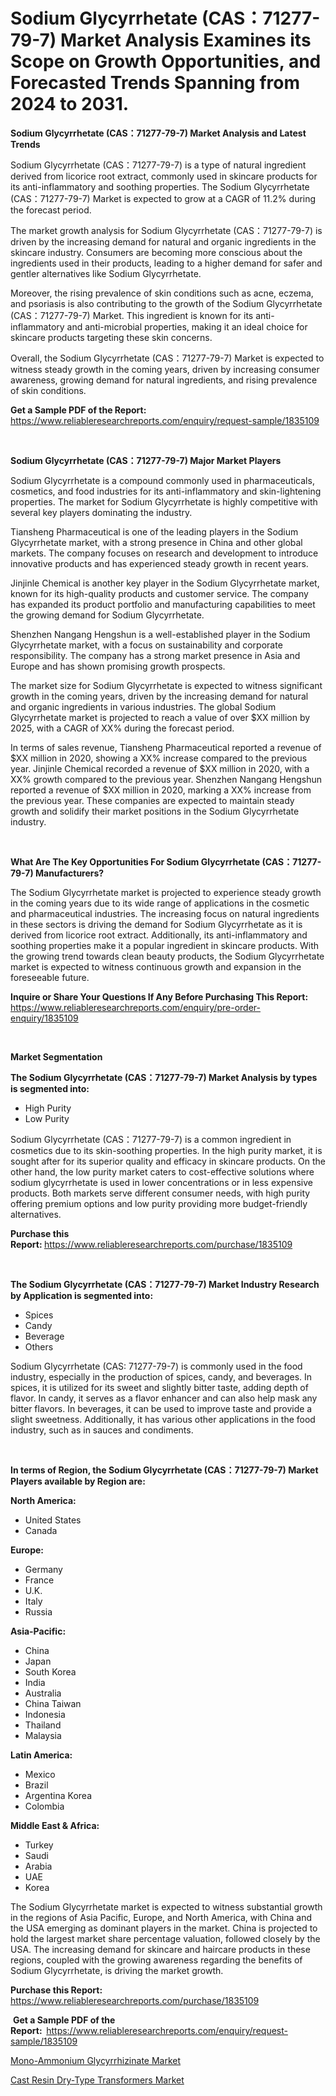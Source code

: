 <p><h1>Sodium Glycyrrhetate (CAS：71277-79-7) Market Analysis Examines its Scope on Growth Opportunities, and Forecasted Trends Spanning from 2024 to 2031.</h1></p><p><strong>Sodium Glycyrrhetate (CAS：71277-79-7) Market Analysis and Latest Trends</strong></p>
<p><p>Sodium Glycyrrhetate (CAS：71277-79-7) is a type of natural ingredient derived from licorice root extract, commonly used in skincare products for its anti-inflammatory and soothing properties. The Sodium Glycyrrhetate (CAS：71277-79-7) Market is expected to grow at a CAGR of 11.2% during the forecast period. </p><p>The market growth analysis for Sodium Glycyrrhetate (CAS：71277-79-7) is driven by the increasing demand for natural and organic ingredients in the skincare industry. Consumers are becoming more conscious about the ingredients used in their products, leading to a higher demand for safer and gentler alternatives like Sodium Glycyrrhetate. </p><p>Moreover, the rising prevalence of skin conditions such as acne, eczema, and psoriasis is also contributing to the growth of the Sodium Glycyrrhetate (CAS：71277-79-7) Market. This ingredient is known for its anti-inflammatory and anti-microbial properties, making it an ideal choice for skincare products targeting these skin concerns.</p><p>Overall, the Sodium Glycyrrhetate (CAS：71277-79-7) Market is expected to witness steady growth in the coming years, driven by increasing consumer awareness, growing demand for natural ingredients, and rising prevalence of skin conditions.</p></p>
<p><strong>Get a Sample PDF of the Report:&nbsp;</strong> <a href="https://www.reliableresearchreports.com/enquiry/request-sample/1835109">https://www.reliableresearchreports.com/enquiry/request-sample/1835109</a></p>
<p>&nbsp;</p>
<p><strong>Sodium Glycyrrhetate (CAS：71277-79-7) Major Market Players</strong></p>
<p><p>Sodium Glycyrrhetate is a compound commonly used in pharmaceuticals, cosmetics, and food industries for its anti-inflammatory and skin-lightening properties. The market for Sodium Glycyrrhetate is highly competitive with several key players dominating the industry.</p><p>Tiansheng Pharmaceutical is one of the leading players in the Sodium Glycyrrhetate market, with a strong presence in China and other global markets. The company focuses on research and development to introduce innovative products and has experienced steady growth in recent years.</p><p>Jinjinle Chemical is another key player in the Sodium Glycyrrhetate market, known for its high-quality products and customer service. The company has expanded its product portfolio and manufacturing capabilities to meet the growing demand for Sodium Glycyrrhetate.</p><p>Shenzhen Nangang Hengshun is a well-established player in the Sodium Glycyrrhetate market, with a focus on sustainability and corporate responsibility. The company has a strong market presence in Asia and Europe and has shown promising growth prospects.</p><p>The market size for Sodium Glycyrrhetate is expected to witness significant growth in the coming years, driven by the increasing demand for natural and organic ingredients in various industries. The global Sodium Glycyrrhetate market is projected to reach a value of over $XX million by 2025, with a CAGR of XX% during the forecast period.</p><p>In terms of sales revenue, Tiansheng Pharmaceutical reported a revenue of $XX million in 2020, showing a XX% increase compared to the previous year. Jinjinle Chemical recorded a revenue of $XX million in 2020, with a XX% growth compared to the previous year. Shenzhen Nangang Hengshun reported a revenue of $XX million in 2020, marking a XX% increase from the previous year. These companies are expected to maintain steady growth and solidify their market positions in the Sodium Glycyrrhetate industry.</p></p>
<p>&nbsp;</p>
<p><strong>What Are The Key Opportunities For Sodium Glycyrrhetate (CAS：71277-79-7) Manufacturers?</strong></p>
<p><p>The Sodium Glycyrrhetate market is projected to experience steady growth in the coming years due to its wide range of applications in the cosmetic and pharmaceutical industries. The increasing focus on natural ingredients in these sectors is driving the demand for Sodium Glycyrrhetate as it is derived from licorice root extract. Additionally, its anti-inflammatory and soothing properties make it a popular ingredient in skincare products. With the growing trend towards clean beauty products, the Sodium Glycyrrhetate market is expected to witness continuous growth and expansion in the foreseeable future.</p></p>
<p><strong>Inquire or Share Your Questions If Any Before Purchasing This Report:</strong> <a href="https://www.reliableresearchreports.com/enquiry/pre-order-enquiry/1835109">https://www.reliableresearchreports.com/enquiry/pre-order-enquiry/1835109</a></p>
<p>&nbsp;</p>
<p><strong>Market Segmentation</strong></p>
<p><strong>The Sodium Glycyrrhetate (CAS：71277-79-7) Market Analysis by types is segmented into:</strong></p>
<p><ul><li>High Purity</li><li>Low Purity</li></ul></p>
<p><p>Sodium Glycyrrhetate (CAS：71277-79-7) is a common ingredient in cosmetics due to its skin-soothing properties. In the high purity market, it is sought after for its superior quality and efficacy in skincare products. On the other hand, the low purity market caters to cost-effective solutions where sodium glycyrrhetate is used in lower concentrations or in less expensive products. Both markets serve different consumer needs, with high purity offering premium options and low purity providing more budget-friendly alternatives.</p></p>
<p><strong>Purchase this Report:&nbsp;</strong><a href="https://www.reliableresearchreports.com/purchase/1835109">https://www.reliableresearchreports.com/purchase/1835109</a></p>
<p>&nbsp;</p>
<p><strong>The Sodium Glycyrrhetate (CAS：71277-79-7) Market Industry Research by Application is segmented into:</strong></p>
<p><ul><li>Spices</li><li>Candy</li><li>Beverage</li><li>Others</li></ul></p>
<p><p>Sodium Glycyrrhetate (CAS: 71277-79-7) is commonly used in the food industry, especially in the production of spices, candy, and beverages. In spices, it is utilized for its sweet and slightly bitter taste, adding depth of flavor. In candy, it serves as a flavor enhancer and can also help mask any bitter flavors. In beverages, it can be used to improve taste and provide a slight sweetness. Additionally, it has various other applications in the food industry, such as in sauces and condiments.</p></p>
<p>&nbsp;</p>
<p><strong>In terms of Region, the Sodium Glycyrrhetate (CAS：71277-79-7) Market Players available by Region are:</strong></p>
<p>
    <p> <strong> North America: </strong>
        <ul>
            <li>United States</li>
            <li>Canada</li>
        </ul>
        </p> 
    <p> <strong> Europe: </strong>
        <ul>
            <li>Germany</li>
            <li>France</li>
            <li>U.K.</li>
            <li>Italy</li>
            <li>Russia</li>
        </ul>
        </p> 
    <p> <strong> Asia-Pacific: </strong>
        <ul>
            <li>China</li>
            <li>Japan</li>
            <li>South Korea</li>
            <li>India</li>
            <li>Australia</li>
            <li>China Taiwan</li>
            <li>Indonesia</li>
            <li>Thailand</li>
            <li>Malaysia</li>
        </ul>
        </p> 
    <p> <strong> Latin America: </strong>
        <ul>
            <li>Mexico</li>
            <li>Brazil</li>
            <li>Argentina Korea</li>
            <li>Colombia</li>
        </ul>
        </p> 
    <p> <strong> Middle East & Africa: </strong>
        <ul>
            <li>Turkey</li>
            <li>Saudi</li>
            <li>Arabia</li>
            <li>UAE</li>
            <li>Korea</li>
        </ul>
    </p>
    </p>
<p><p>The Sodium Glycyrrhetate market is expected to witness substantial growth in the regions of Asia Pacific, Europe, and North America, with China and the USA emerging as dominant players in the market. China is projected to hold the largest market share percentage valuation, followed closely by the USA. The increasing demand for skincare and haircare products in these regions, coupled with the growing awareness regarding the benefits of Sodium Glycyrrhetate, is driving the market growth.</p></p>
<p><strong>Purchase this Report: </strong><a href="https://www.reliableresearchreports.com/purchase/1835109">https://www.reliableresearchreports.com/purchase/1835109</a></p>
<p>&nbsp;<strong>Get a Sample PDF of the Report:&nbsp;&nbsp;</strong><a href="https://www.reliableresearchreports.com/enquiry/request-sample/1835109">https://www.reliableresearchreports.com/enquiry/request-sample/1835109</a></p>
<p><strong></strong></p>
<p><p><a href="https://github.com/jaidynmorantestelletmjzya/Market-Research-Report-List-1/blob/main/mono-ammonium-glycyrrhizinate-market.md">Mono-Ammonium Glycyrrhizinate Market</a></p><p><a href="https://github.com/ruddyyedelwadw/Market-Research-Report-List-1/blob/main/cast-resin-dry-type-transformers-market.md">Cast Resin Dry-Type Transformers Market</a></p></p>